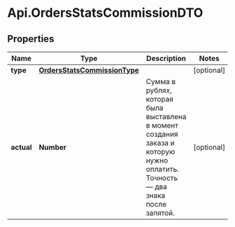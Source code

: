 # Api.OrdersStatsCommissionDTO

## Properties

Name | Type | Description | Notes
------------ | ------------- | ------------- | -------------
**type** | [**OrdersStatsCommissionType**](OrdersStatsCommissionType.md) |  | [optional] 
**actual** | **Number** | Сумма в рублях, которая была выставлена в момент создания заказа и которую нужно оплатить. Точность — два знака после запятой.  | [optional] 


